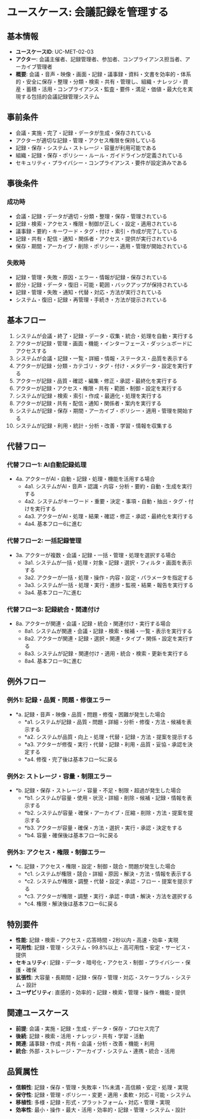 # ユースケース: 会議記録を管理する

## 基本情報
- **ユースケースID**: UC-MET-02-03
- **アクター**: 会議主催者、記録管理者、参加者、コンプライアンス担当者、アーカイブ管理者
- **概要**: 会議・音声・映像・画面・記録・議事録・資料・文書を効率的・体系的・安全に保存・整理・分類・検索・共有・管理し、組織・ナレッジ・資産・蓄積・活用・コンプライアンス・監査・要件・満足・価値・最大化を実現する包括的会議記録管理システム

## 事前条件
- 会議・実施・完了・記録・データが生成・保存されている
- アクターが適切な記録・管理・アクセス権限を保持している
- 記録・保存・システム・ストレージ・容量が利用可能である
- 組織・記録・保存・ポリシー・ルール・ガイドラインが定義されている
- セキュリティ・プライバシー・コンプライアンス・要件が設定済みである

## 事後条件
### 成功時
- 会議・記録・データが適切・分類・整理・保存・管理されている
- 記録・検索・アクセス・権限・制御が正しく・設定・適用されている
- 議事録・要約・キーワード・タグ・付け・索引・作成が完了している
- 記録・共有・配信・通知・関係者・アクセス・提供が実行されている
- 保存・期間・アーカイブ・削除・ポリシー・適用・管理が開始されている

### 失敗時
- 記録・管理・失敗・原因・エラー・情報が記録・保存されている
- 部分・記録・データ・復旧・可能・範囲・バックアップが保持されている
- 記録・管理・失敗・通知・代替・対応・方法が実行されている
- システム・復旧・記録・再管理・手続き・方法が提示されている

## 基本フロー
1. システムが会議・終了・記録・データ・収集・統合・処理を自動・実行する
2. アクターが記録・管理・画面・機能・インターフェース・ダッシュボードにアクセスする
3. システムが会議・記録・一覧・詳細・情報・ステータス・品質を表示する
4. アクターが記録・分類・カテゴリ・タグ・付け・メタデータ・設定を実行する
5. アクターが記録・品質・確認・編集・修正・承認・最終化を実行する
6. アクターが記録・アクセス・権限・共有・範囲・制御・設定を実行する
7. システムが記録・検索・索引・作成・最適化・処理を実行する
8. アクターが記録・共有・配信・通知・関係者・案内を実行する
9. システムが記録・保存・期間・アーカイブ・ポリシー・適用・管理を開始する
10. システムが記録・利用・統計・分析・改善・学習・情報を収集する

## 代替フロー
### 代替フロー1: AI自動記録処理
- 4a. アクターがAI・自動・記録・処理・機能を活用する場合
  - 4a1. システムがAI・音声・認識・内容・分析・要約・自動・生成を実行する
  - 4a2. システムがキーワード・重要・決定・事項・自動・抽出・タグ・付けを実行する
  - 4a3. アクターがAI・処理・結果・確認・修正・承認・最終化を実行する
  - 4a4. 基本フロー6に進む

### 代替フロー2: 一括記録管理
- 3a. アクターが複数・会議・記録・一括・管理・処理を選択する場合
  - 3a1. システムが一括・処理・対象・記録・選択・フィルタ・画面を表示する
  - 3a2. アクターが一括・処理・操作・内容・設定・パラメータを指定する
  - 3a3. システムが一括・処理・実行・進捗・監視・結果・報告を実行する
  - 3a4. 基本フロー7に進む

### 代替フロー3: 記録統合・関連付け
- 8a. アクターが関連・会議・記録・統合・関連付け・実行する場合
  - 8a1. システムが関連・会議・記録・検索・候補・一覧・表示を実行する
  - 8a2. アクターが関連・記録・選択・関連・タイプ・関係・設定を実行する
  - 8a3. システムが記録・関連付け・適用・統合・検索・更新を実行する
  - 8a4. 基本フロー9に進む

## 例外フロー
### 例外1: 記録・品質・問題・修復エラー
- *a. 記録・音声・映像・品質・問題・修復・困難が発生した場合
  - *a1. システムが記録・品質・問題・詳細・分析・修復・方法・候補を表示する
  - *a2. システムが品質・向上・処理・代替・記録・方法・提案を提示する
  - *a3. アクターが修復・実行・代替・記録・利用・品質・妥協・承認を決定する
  - *a4. 修復・完了後は基本フロー5に戻る

### 例外2: ストレージ・容量・制限エラー
- *b. 記録・保存・ストレージ・容量・不足・制限・超過が発生した場合
  - *b1. システムが容量・使用・状況・詳細・削除・候補・記録・情報を表示する
  - *b2. システムが容量・確保・アーカイブ・圧縮・削除・方法・提案を提示する
  - *b3. アクターが容量・確保・方法・選択・実行・承認・決定をする
  - *b4. 容量・確保後は基本フロー9に戻る

### 例外3: アクセス・権限・制御エラー
- *c. 記録・アクセス・権限・設定・制御・競合・問題が発生した場合
  - *c1. システムが権限・競合・詳細・原因・解決・方法・情報を表示する
  - *c2. システムが権限・調整・代替・設定・承認・フロー・提案を提示する
  - *c3. アクターが権限・調整・実行・承認・申請・解決・方法を選択する
  - *c4. 権限・解決後は基本フロー6に戻る

## 特別要件
- **性能**: 記録・検索・アクセス・応答時間・2秒以内・高速・効率・実現
- **可用性**: 記録・管理・システム・99.8%以上・高可用性・安定・サービス・提供
- **セキュリティ**: 記録・データ・暗号化・アクセス・制御・プライバシー・保護・確保
- **拡張性**: 大容量・長期間・記録・保存・管理・対応・スケーラブル・システム・設計
- **ユーザビリティ**: 直感的・効率的・記録・検索・管理・操作・機能・提供

## 関連ユースケース
- **前提**: 会議・実施・記録・生成・データ・保存・プロセス完了
- **後続**: 記録・検索・活用・ナレッジ・共有・学習・活動
- **関連**: 議事録・作成・共有・会議・分析・改善・機能・利用
- **統合**: 外部・ストレージ・アーカイブ・システム・連携・統合・活用

## 品質属性
- **信頼性**: 記録・保存・管理・失敗率・1%未満・高信頼・安定・処理・実現
- **保守性**: 記録・管理・ポリシー・変更・適用・柔軟・対応・可能・システム
- **移植性**: 多様・記録・形式・プラットフォーム・対応・管理・実現
- **効率性**: 最小・操作・最大・活用・効率的・記録・管理・システム・設計